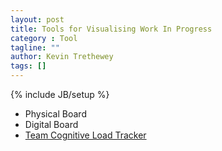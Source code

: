 ```yaml
---
layout: post
title: Tools for Visualising Work In Progress
category : Tool
tagline: ""
author: Kevin Trethewey
tags: []
---
```

{% include JB/setup %}

* Physical Board
* Digital Board
* [Team Cognitive Load Tracker](/Tool/CognitiveLoadTracker)

